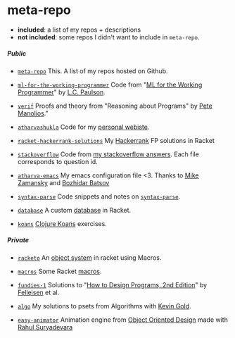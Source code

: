 
# meta-repo

* **included**: a list of my repos + descriptions
* **not included**: some repos I didn't want to include in `meta-repo`.

##### Public

- [`meta-repo`](https://github.com/atharvashukla/meta-repo)
  This. A list of my repos hosted on Github.

- [`ml-for-the-working-programmer`](https://github.com/atharvashukla/ml-for-the-working-programmer)
  Code from "[ML for the Working Programmer](https://www.cl.cam.ac.uk/~lp15/MLbook/)" by [L.C. Paulson](https://www.cl.cam.ac.uk/~lp15/).

- [`verif`](https://github.com/atharvashukla/verif)
  Proofs and theory from "Reasoning about Programs" by [Pete Manolios](http://www.ccs.neu.edu/~pete/)."

- [`atharvashukla`](https://github.com/atharvashukla/atharvashukla)
  Code for my [personal webiste](https://atharvashukla.com/).

- [`racket-hackerrank-solutions`](https://github.com/atharvashukla/racket-hackerrank-solutions)
  My [Hackerrank](https://www.hackerrank.com/atharvashukla) FP solutions in Racket

- [`stackoverflow`](https://github.com/atharvashukla/stackoverflow)
  Code from [my stackoverflow answers](https://stackoverflow.com/users/8942807/atharva-shukla?tab=answers).
  Each file corresponds to question id.

- [`atharva-emacs`](https://github.com/atharvashukla/atharva-emacs)
  My emacs configuration file <3. Thanks to [Mike Zamansky](https://cestlaz.github.io/stories/emacs/) and [Bozhidar Batsov](https://github.com/bbatsov/prelude)

- [`syntax-parse`](https://github.com/atharvashukla/syntax-parse)
  Code snippets and notes on [`syntax-parse`](https://docs.racket-lang.org/syntax/stxparse.html).

- [`database`](https://github.com/atharvashukla/database)
  A custom [database](https://htdp.org/2019-02-24/part_four.html#%28part._db._sec~3aproj-db%29) in Racket.
  
- [`koans`](https://github.com/atharvashukla/koans)
  [Clojure Koans](http://clojurekoans.com) exercises.

##### Private

- [`racketo`](https://github.com/atharvashukla/racketo)
  An [object system](https://course.ccs.neu.edu/cs2510/lecture34.html) in racket using Macros.

- [`macros`](https://github.com/atharvashukla/macros)
  Some Racket [macros](https://docs.racket-lang.org/guide/macros.html).

- [`fundies-1`](https://github.com/atharvashukla/fundies-1)
  Solutions to "[How to Design Programs, 2nd Edition](https://htdp.org)" by [Felleisen](https://felleisen.org/matthias/) et al.

- [`algo`](https://github.com/atharvashukla/algo)
  My solutions to psets from Algorithms with [Kevin Gold](http://kevingold.net).

- [`easy-animator`](https://github.com/atharvashukla/easy-animator)
  Animation engine from [Object Oriented Design](https://course.ccs.neu.edu/cs3500/) made with [Rahul Suryadevara](https://github.com/rahuls1098)
